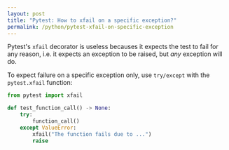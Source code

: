 ```yaml
---
layout: post
title: "Pytest: How to xfail on a specific exception?"
permalink: /python/pytest-xfail-on-specific-exception
---
```

Pytest's `xfail` decorator is useless becauses it expects the test to fail for
any reason, i.e. it expects an exception to be raised, but _any_ exception will
do.

To expect failure on a specific exception only, use `try/except` with the
`pytest.xfail` function:

```python
from pytest import xfail

def test_function_call() -> None:
    try:
        function_call()
    except ValueError:
        xfail("The function fails due to ...")
        raise
```
